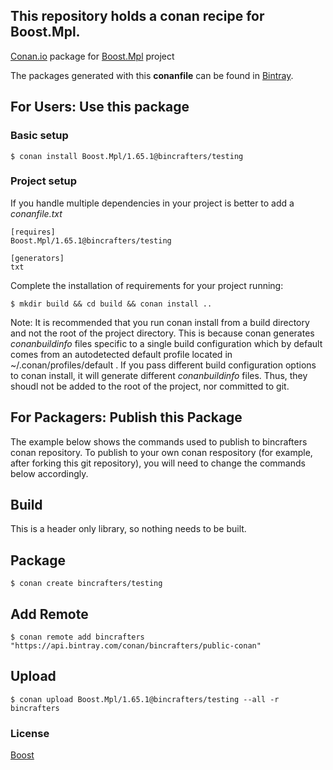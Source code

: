 ## This repository holds a conan recipe for Boost.Mpl.

[Conan.io](https://conan.io) package for [Boost.Mpl](https://github.com/Boostorg/Mpl) project

The packages generated with this **conanfile** can be found in [Bintray](https://bintray.com/bincrafters/public-conan/Boost.Mpl%3Abincrafters).

## For Users: Use this package

### Basic setup

    $ conan install Boost.Mpl/1.65.1@bincrafters/testing

### Project setup

If you handle multiple dependencies in your project is better to add a *conanfile.txt*

    [requires]
    Boost.Mpl/1.65.1@bincrafters/testing

    [generators]
    txt

Complete the installation of requirements for your project running:</small></span>

    $ mkdir build && cd build && conan install ..
	
Note: It is recommended that you run conan install from a build directory and not the root of the project directory.  This is because conan generates *conanbuildinfo* files specific to a single build configuration which by default comes from an autodetected default profile located in ~/.conan/profiles/default .  If you pass different build configuration options to conan install, it will generate different *conanbuildinfo* files.  Thus, they shoudl not be added to the root of the project, nor committed to git. 

## For Packagers: Publish this Package

The example below shows the commands used to publish to bincrafters conan repository. To publish to your own conan respository (for example, after forking this git repository), you will need to change the commands below accordingly. 

## Build  

This is a header only library, so nothing needs to be built.

## Package 

    $ conan create bincrafters/testing
	
## Add Remote

	$ conan remote add bincrafters "https://api.bintray.com/conan/bincrafters/public-conan"

## Upload

    $ conan upload Boost.Mpl/1.65.1@bincrafters/testing --all -r bincrafters

### License
[Boost](LICENSE)
